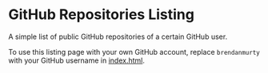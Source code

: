 # GitHub Repositories Listing

A simple list of public GitHub repositories of a certain GitHub user.

To use this listing page with your own GitHub account, replace `brendanmurty` with your GitHub username in [index.html](index.html).